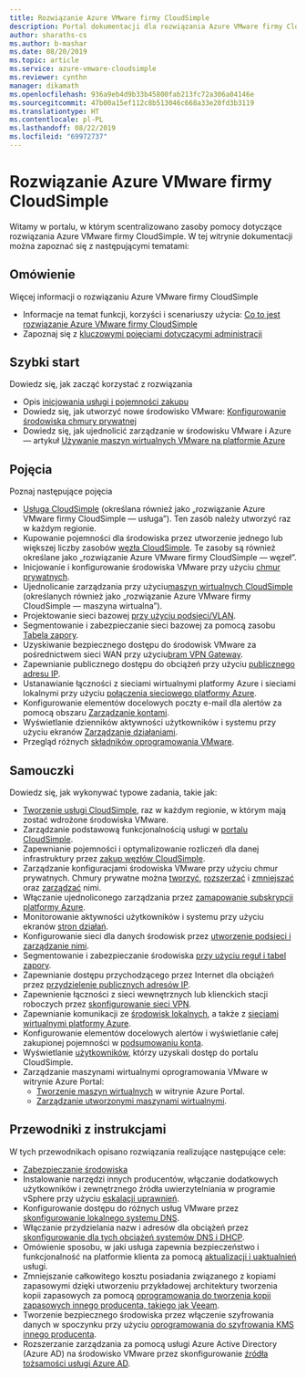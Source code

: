 ```yaml
---
title: Rozwiązanie Azure VMware firmy CloudSimple
description: Portal dokumentacji dla rozwiązania Azure VMware firmy CloudSimple.
author: sharaths-cs
ms.author: b-mashar
ms.date: 08/20/2019
ms.topic: article
ms.service: azure-vmware-cloudsimple
ms.reviewer: cynthn
manager: dikamath
ms.openlocfilehash: 936a9eb4d9b33b45800fab213fc72a306a04146e
ms.sourcegitcommit: 47b00a15ef112c8b513046c668a33e20fd3b3119
ms.translationtype: HT
ms.contentlocale: pl-PL
ms.lasthandoff: 08/22/2019
ms.locfileid: "69972737"
---
```

# <a name="azure-vmware-solution-by-cloudsimple"></a>Rozwiązanie Azure VMware firmy CloudSimple

Witamy w portalu, w którym scentralizowano zasoby pomocy dotyczące rozwiązania Azure VMware firmy CloudSimple.
W tej witrynie dokumentacji można zapoznać się z następującymi tematami:

## <a name="overview"></a>Omówienie

Więcej informacji o rozwiązaniu Azure VMware firmy CloudSimple

* Informacje na temat funkcji, korzyści i scenariuszy użycia: [Co to jest rozwiązanie Azure VMware firmy CloudSimple](cloudsimple-vmware-solutions-overview.md)
* Zapoznaj się z [kluczowymi pojęciami dotyczącymi administracji](key-concepts.md)

## <a name="quickstart"></a>Szybki start

Dowiedz się, jak zacząć korzystać z rozwiązania

* Opis [inicjowania usługi i pojemności zakupu](quickstart-create-cloudsimple-service.md)
* Dowiedz się, jak utworzyć nowe środowisko VMware: [Konfigurowanie środowiska chmury prywatnej](quickstart-create-private-cloud.md)
* Dowiedz się, jak ujednolicić zarządzanie w środowisku VMware i Azure — artykuł [Używanie maszyn wirtualnych VMware na platformie Azure](quickstart-create-vmware-virtual-machine.md)

## <a name="concepts"></a>Pojęcia

Poznaj następujące pojęcia

* [Usługa CloudSimple](cloudsimple-service.md) (określana również jako „rozwiązanie Azure VMware firmy CloudSimple — usługa”). Ten zasób należy utworzyć raz w każdym regionie.
* Kupowanie pojemności dla środowiska przez utworzenie jednego lub większej liczby zasobów [węzła CloudSimple](cloudsimple-node.md). Te zasoby są również określane jako „rozwiązanie Azure VMware firmy CloudSimple — węzeł”.
* Inicjowanie i konfigurowanie środowiska VMware przy użyciu [chmur prywatnych](cloudsimple-private-cloud.md).
* Ujednolicanie zarządzania przy użyciu[maszyn wirtualnych CloudSimple](cloudsimple-virtual-machines.md) (określanych również jako „rozwiązanie Azure VMware firmy CloudSimple — maszyna wirtualna”).
* Projektowanie sieci bazowej [przy użyciu podsieci/VLAN](cloudsimple-vlans-subnets.md).
* Segmentowanie i zabezpieczanie sieci bazowej za pomocą zasobu [Tabela zapory](cloudsimple-firewall-tables.md).
* Uzyskiwanie bezpiecznego dostępu do środowisk VMware za pośrednictwem sieci WAN przy użyciu[bram VPN Gateway](cloudsimple-vpn-gateways.md).
* Zapewnianie publicznego dostępu do obciążeń przy użyciu [publicznego adresu IP](cloudsimple-public-ip-address.md).
* Ustanawianie łączności z sieciami wirtualnymi platformy Azure i sieciami lokalnymi przy użyciu [połączenia sieciowego platformy Azure](cloudsimple-azure-network-connection.md).
* Konfigurowanie elementów docelowych poczty e-mail dla alertów za pomocą obszaru [Zarządzanie kontami](cloudsimple-account.md).
* Wyświetlanie dzienników aktywności użytkowników i systemu przy użyciu ekranów [Zarządzanie działaniami](cloudsimple-activity.md).
* Przegląd różnych [składników oprogramowania VMware](vmware-components.md).

## <a name="tutorials"></a>Samouczki

Dowiedz się, jak wykonywać typowe zadania, takie jak:

* [Tworzenie usługi CloudSimple](create-cloudsimple-service.md), raz w każdym regionie, w którym mają zostać wdrożone środowiska VMware.
* Zarządzanie podstawową funkcjonalnością usługi w [portalu CloudSimple](access-cloudsimple-portal.md).
* Zapewnianie pojemności i optymalizowanie rozliczeń dla danej infrastruktury przez [zakup węzłów CloudSimple](create-nodes.md).
* Zarządzanie konfiguracjami środowiska VMware przy użyciu chmur prywatnych. Chmury prywatne można [tworzyć](create-private-cloud.md), [rozszerzać](expand-private-cloud.md) i [zmniejszać](shrink-private-cloud.md) oraz [zarządzać](manage-private-cloud.md) nimi.
* Włączanie ujednoliconego zarządzania przez [zamapowanie subskrypcji platformy Azure](azure-subscription-mapping.md).
* Monitorowanie aktywności użytkowników i systemu przy użyciu ekranów [stron działań](monitor-activity.md).
* Konfigurowanie sieci dla danych środowisk przez [utworzenie podsieci i zarządzanie nimi](create-vlan-subnet.md).
* Segmentowanie i zabezpieczanie środowiska [przy użyciu reguł i tabel zapory](firewall.md).
* Zapewnianie dostępu przychodzącego przez Internet dla obciążeń przez [przydzielenie publicznych adresów IP](public-ips.md).
* Zapewnienie łączności z sieci wewnętrznych lub klienckich stacji roboczych przez [skonfigurowanie sieci VPN](vpn-gateway.md).
* Zapewnianie komunikacji ze [środowisk lokalnych](on-premises-connection.md), a także z [sieciami wirtualnymi platformy Azure](virtual-network-connection.md).
* Konfigurowanie elementów docelowych alertów i wyświetlanie całej zakupionej pojemności w [podsumowaniu konta](account.md).
* Wyświetlanie [użytkowników](users.md), którzy uzyskali dostęp do portalu CloudSimple.
* Zarządzanie maszynami wirtualnymi oprogramowania VMware w witrynie Azure Portal:
    * [Tworzenie maszyn wirtualnych](azure-create-vm.md) w witrynie Azure Portal.
    * [Zarządzanie utworzonymi maszynami wirtualnymi](azure-manage-vm.md).

## <a name="how-to-guides"></a>Przewodniki z instrukcjami

W tych przewodnikach opisano rozwiązania realizujące następujące cele:

* [Zabezpieczanie środowiska](private-cloud-secure.md)
* Instalowanie narzędzi innych producentów, włączanie dodatkowych użytkowników i zewnętrznego źródła uwierzytelniania w programie vSphere przy użyciu [eskalacji uprawnień](escalate-privileges.md).
* Konfigurowanie dostępu do różnych usług VMware przez [skonfigurowanie lokalnego systemu DNS](on-premises-dns-setup.md).
* Włączanie przydzielania nazw i adresów dla obciążeń przez [skonfigurowanie dla tych obciążeń systemów DNS i DHCP](dns-dhcp-setup.md).
* Omówienie sposobu, w jaki usługa zapewnia bezpieczeństwo i funkcjonalność na platformie klienta za pomocą [aktualizacji i uaktualnień](vmware-components.md#updates-and-upgrades) usługi.
* Zmniejszanie całkowitego kosztu posiadania związanego z kopiami zapasowymi dzięki utworzeniu przykładowej architektury tworzenia kopii zapasowych za pomocą [oprogramowania do tworzenia kopii zapasowych innego producenta, takiego jak Veeam](backup-workloads-veeam.md).
* Tworzenie bezpiecznego środowiska przez włączenie szyfrowania danych w spoczynku przy użyciu [oprogramowania do szyfrowania KMS innego producenta](vsan-encryption.md).
* Rozszerzanie zarządzania za pomocą usługi Azure Active Directory (Azure AD) na środowisko VMware przez skonfigurowanie [źródła tożsamości usługi Azure AD](azure-ad.md).
